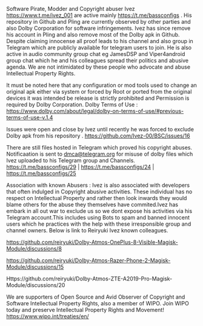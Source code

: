 Software Pirate, Modder and Copyright abuser Ivez https://www.t.me/ivez_001 are active mainly https://t.me/bassconfigs . His repository in Github and Pling are currently observed by other parties and also Dolby Corporation for software infringements. Ivez has since remove his account in Pling and also remove most of the Dolby apk in Github. Despite claiming innocense all proof leads to his channel and also group in Telegram which are publicly available for telegram users to join. He is also active in audio community group chat eg JamesDSP and Viper4android group chat which he and his colleagues spread their politics and abusive agenda. We are not intimidated by these people who advocate and abuse Intellectual Property Rights.

It must be noted here that any configuration or mod tools used to change an original apk either via system or forced by Root or ported from the original devices it was intended be release is strictly prohibited and Permission is required by Dolby Corporation. Dolby Terms of Use : https://www.dolby.com/about/legal/dolby-on-terms-of-use/#previous-terms-of-use-v.1.4

Issues were open and close by Ivez until recently he was forced to exclude Dolby apk from his repository . https://github.com/Ivez-00/BSC/issues/16

There are still files hosted in Telegram which proved his copyright abuses. Notificaation is sent to dmca@telegram.org for misuse of dolby files which Ivez uploaded to his Telegram group and Channels.
https://t.me/bassconfigs/29  |  https://t.me/bassconfigs/24  |  https://t.me/bassconfigs/25

Association with known Abusers :
Ivez is also associated with developers that often indulged in Copyright abusive activities. These individual has no respect on Intellectual Property and rather then look inwards they would blame others for the abuse they themselves have commited.Ivez has embark in all out war to exclude us so we dont expose his activities via his Telegram account.This includes using Bots to spam and banned innocent users which he practices with the help with these irresponsible group and channel owners. Below is link to Reiryuki Ivez known colleagues.

https://github.com/reiryuki/Dolby-Atmos-OnePlus-8-Visible-Magisk-Module/discussions/8

https://github.com/reiryuki/Dolby-Atmos-Razer-Phone-2-Magisk-Module/discussions/15

Https://github.com/reiryuki/Dolby-Atmos-ZTE-A2019-Pro-Magisk-Module/discussions/20

We are supporters of Open Source and Avid Observer of Copyright and Software Intellectual Property Rights, also a member of WIPO. Join WIPO today and preserve Intellectual Property Rights and Movement!
https://www.wipo.int/treaties/en/
